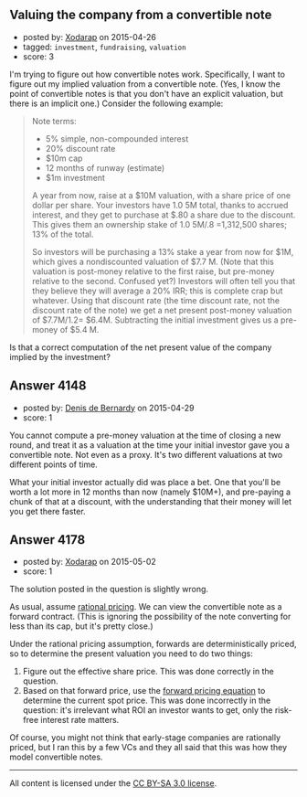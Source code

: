 ## Valuing the company from a convertible note

- posted by: [Xodarap](https://stackexchange.com/users/140666/xodarap) on 2015-04-26
- tagged: `investment`, `fundraising`, `valuation`
- score: 3

<p>I'm trying to figure out how convertible notes work. Specifically, I want to figure out my implied valuation from a convertible note. (Yes, I know the point of convertible notes is that you don't have an explicit valuation, but there is an implicit one.) Consider the following example:</p>

<blockquote>
  <p>Note terms:</p>
  
  <ul>
  <li>5% simple, non-compounded interest</li>
  <li>20% discount rate</li>
  <li>$10m cap</li>
  <li>12 months of runway (estimate)</li>
  <li>$1m investment</li>
  </ul>
  
  <p>A year from now, raise at a $10M valuation, with a share price of one
  dollar per share. Your investors have 1.0 5M total, thanks to accrued
  interest, and they get to purchase at $.80 a share due to the
  discount. This gives them an ownership stake of 1.0 5M/.8 =1,312,500
  shares; 13% of the total. </p>
  
  <p>So investors will be purchasing a 13% stake a year from now for $1M,
  which gives a nondiscounted valuation of $7.7 M. (Note that this
  valuation is post-money relative to the first raise, but pre-money
  relative to the second. Confused yet?) Investors will often tell you
  that they believe they will average a 20% IRR; this is complete crap
  but whatever. Using that discount rate (the time discount rate, not
  the discount rate of the note) we get a net present post-money
  valuation of $7.7M/1.2= $6.4M. Subtracting the initial investment
  gives us a pre-money of $5.4 M.</p>
</blockquote>

<p>Is that a correct computation of the net present value of the company implied by the investment?</p>



## Answer 4148

- posted by: [Denis de Bernardy](https://stackexchange.com/users/182468/denis-de-bernardy) on 2015-04-29
- score: 1

<p>You cannot compute a pre-money valuation at the time of closing a new round, and treat it as a valuation at the time your initial investor gave you a convertible note. Not even as a proxy. It's two different valuations at two different points of time.</p>

<p>What your initial investor actually did was place a bet. One that you'll be worth a lot more in 12 months than now (namely $10M+), and pre-paying a chunk of that at a discount, with the understanding that their money will let you get there faster.</p>



## Answer 4178

- posted by: [Xodarap](https://stackexchange.com/users/140666/xodarap) on 2015-05-02
- score: 1

<p>The solution posted in the question is slightly wrong.</p>

<p>As usual, assume <a href="http://en.wikipedia.org/wiki/Rational_pricing" rel="nofollow">rational pricing</a>. We can view the convertible note as a forward contract. (This is ignoring the possibility of the note converting for less than its cap, but it's pretty close.)</p>

<p>Under the rational pricing assumption, forwards are deterministically priced, so to determine the present valuation you need to do two things:</p>

<ol>
<li>Figure out the effective share price. This was done correctly in the question.</li>
<li>Based on that forward price, use the <a href="http://en.wikipedia.org/wiki/Forward_contract#Rational_pricing" rel="nofollow">forward pricing equation</a> to determine the current spot price. This was done incorrectly in the question: it's irrelevant what ROI an investor wants to get, only the risk-free interest rate matters.</li>
</ol>

<p>Of course, you might not think that early-stage companies are rationally priced, but I ran this by a few VCs and they all said that this was how they model convertible notes.</p>




---

All content is licensed under the [CC BY-SA 3.0 license](https://creativecommons.org/licenses/by-sa/3.0/).
